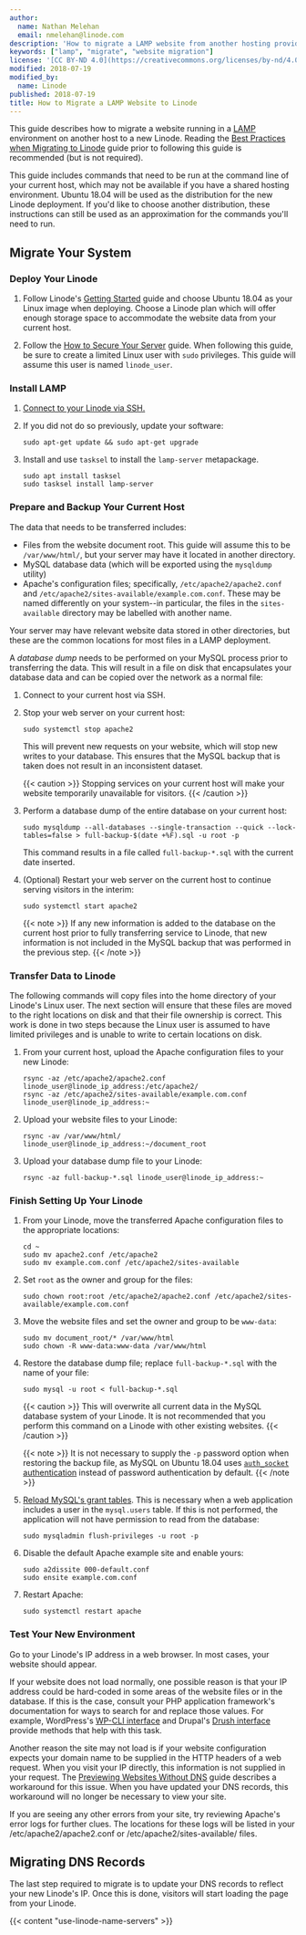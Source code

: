 ```yaml
---
author:
  name: Nathan Melehan
  email: nmelehan@linode.com
description: 'How to migrate a LAMP website from another hosting provider to Linode.'
keywords: ["lamp", "migrate", "website migration"]
license: '[CC BY-ND 4.0](https://creativecommons.org/licenses/by-nd/4.0)'
modified: 2018-07-19
modified_by:
  name: Linode
published: 2018-07-19
title: How to Migrate a LAMP Website to Linode
---
```


This guide describes how to migrate a website running in a [LAMP](/docs/web-servers/lamp/install-lamp-stack-on-ubuntu-18-04/#what-is-a-lamp-stack) environment on another host to a new Linode. Reading the [Best Practices when Migrating to Linode](/docs/platform/migrate-to-linode/best-practices-when-migrating-to-linode/) guide prior to following this guide is recommended (but is not required).

This guide includes commands that need to be run at the command line of your current host, which may not be available if you have a shared hosting environment. Ubuntu 18.04 will be used as the distribution for the new Linode deployment. If you'd like to choose another distribution, these instructions can still be used as an approximation for the commands you'll need to run.

## Migrate Your System

### Deploy Your Linode

1.  Follow Linode's [Getting Started](/docs/getting-started/) guide and choose Ubuntu 18.04 as your Linux image when deploying. Choose a Linode plan which will offer enough storage space to accommodate the website data from your current host.

1.  Follow the [How to Secure Your Server](/docs/security/securing-your-server/) guide. When following this guide, be sure to create a limited Linux user with `sudo` privileges. This guide will assume this user is named `linode_user`.

### Install LAMP

1.  [Connect to your Linode via SSH.](/docs/getting-started/#connect-to-your-linode-via-ssh)

1.  If you did not do so previously, update your software:

        sudo apt-get update && sudo apt-get upgrade

1.  Install and use `tasksel` to install the `lamp-server` metapackage.

        sudo apt install tasksel
        sudo tasksel install lamp-server

### Prepare and Backup Your Current Host

The data that needs to be transferred includes:

-   Files from the website document root. This guide will assume this to be `/var/www/html/`, but your server may have it located in another directory.
-   MySQL database data (which will be exported using the `mysqldump` utility)
-   Apache's configuration files; specifically, `/etc/apache2/apache2.conf` and `/etc/apache2/sites-available/example.com.conf`. These may be named differently on your system--in particular, the files in the `sites-available` directory may be labelled with another name.

Your server may have relevant website data stored in other directories, but these are the common locations for most files in a LAMP deployment.

A *database dump* needs to be performed on your MySQL process prior to transferring the data. This will result in a file on disk that encapsulates your database data and can be copied over the network as a normal file:

1.  Connect to your current host via SSH.

1.  Stop your web server on your current host:

        sudo systemctl stop apache2

    This will prevent new requests on your website, which will stop new writes to your database. This ensures that the MySQL backup that is taken does not result in an inconsistent dataset.

    {{< caution >}}
Stopping services on your current host will make your website temporarily unavailable for visitors.
{{< /caution >}}

1.  Perform a database dump of the entire database on your current host:

        sudo mysqldump --all-databases --single-transaction --quick --lock-tables=false > full-backup-$(date +%F).sql -u root -p

    This command results in a file called `full-backup-*.sql` with the current date inserted.

1.  (Optional) Restart your web server on the current host to continue serving visitors in the interim:

        sudo systemctl start apache2

    {{< note >}}
If any new information is added to the database on the current host prior to fully transferring service to Linode, that new information is not included in the MySQL backup that was performed in the previous step.
{{< /note >}}

### Transfer Data to Linode

The following commands will copy files into the home directory of your Linode's Linux user. The next section will ensure that these files are moved to the right locations on disk and that their file ownership is correct. This work is done in two steps because the Linux user is assumed to have limited privileges and is unable to write to certain locations on disk.

1.  From your current host, upload the Apache configuration files to your new Linode:

        rsync -az /etc/apache2/apache2.conf linode_user@linode_ip_address:/etc/apache2/
        rsync -az /etc/apache2/sites-available/example.com.conf linode_user@linode_ip_address:~

1.  Upload your website files to your Linode:

        rsync -av /var/www/html/ linode_user@linode_ip_address:~/document_root

1.  Upload your database dump file to your Linode:

        rsync -az full-backup-*.sql linode_user@linode_ip_address:~

### Finish Setting Up Your Linode

1.  From your Linode, move the transferred Apache configuration files to the appropriate locations:

        cd ~
        sudo mv apache2.conf /etc/apache2
        sudo mv example.com.conf /etc/apache2/sites-available

1.  Set `root` as the owner and group for the files:

        sudo chown root:root /etc/apache2/apache2.conf /etc/apache2/sites-available/example.com.conf

1.  Move the website files and set the owner and group to be `www-data`:

        sudo mv document_root/* /var/www/html
        sudo chown -R www-data:www-data /var/www/html

1.  Restore the database dump file; replace `full-backup-*.sql` with the name of your file:

        sudo mysql -u root < full-backup-*.sql

    {{< caution >}}
This will overwrite all current data in the MySQL database system of your Linode. It is not recommended that you perform this command on a Linode with other existing websites.
{{< /caution >}}

    {{< note >}}
It is not necessary to supply the `-p` password option when restoring the backup file, as MySQL on Ubuntu 18.04 uses [`auth_socket` authentication](/docs/web-servers/lamp/install-lamp-stack-on-ubuntu-18-04/#mysql) instead of password authentication by default.
{{< /note >}}

1.  [Reload MySQL's grant tables](https://dev.mysql.com/doc/refman/8.0/en/privilege-changes.html). This is necessary when a web application includes a user in the `mysql.users` table. If this is not performed, the application will not have permission to read from the database:

        sudo mysqladmin flush-privileges -u root -p

1.  Disable the default Apache example site and enable yours:

        sudo a2dissite 000-default.conf
        sudo ensite example.com.conf

1.  Restart Apache:

        sudo systemctl restart apache

### Test Your New Environment

Go to your Linode's IP address in a web browser. In most cases, your website should appear.

If your website does not load normally, one possible reason is that your IP address could be hard-coded in some areas of the website files or in the database. If this is the case, consult your PHP application framework's documentation for ways to search for and replace those values. For example, WordPress's [WP-CLI interface](https://developer.wordpress.org/cli/commands/search-replace/) and Drupal's [Drush interface](https://www.drupal.org/project/sar) provide methods that help with this task.

Another reason the site may not load is if your website configuration expects your domain name to be supplied in the HTTP headers of a web request. When you visit your IP directly, this information is not supplied in your request. The [Previewing Websites Without DNS](https://www.linode.com/docs/networking/dns/previewing-websites-without-dns/) guide describes a workaround for this issue. When you have updated your DNS records, this workaround will no longer be necessary to view your site.

If you are seeing any other errors from your site, try reviewing Apache's error logs for further clues. The locations for these logs will be listed in your /etc/apache2/apache2.conf or /etc/apache2/sites-available/ files.

## Migrating DNS Records

The last step required to migrate is to update your DNS records to reflect your new Linode's IP. Once this is done, visitors will start loading the page from your Linode.

{{< content "use-linode-name-servers" >}}
